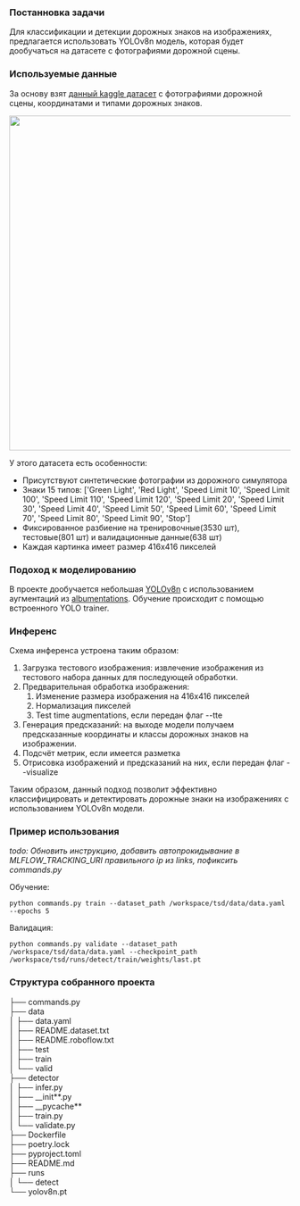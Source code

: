 ### Постанновка задачи

Для классификации и детекции дорожных знаков на изображениях, предлагается
использовать YOLOv8n модель, которая будет дообучаться на датасете с
фотографиями дорожной сцены.

### Используемые данные

За основу взят
[данный kaggle датасет](https://www.kaggle.com/datasets/pkdarabi/cardetection/data)
с фотографиями дорожной сцены, координатами и типами дорожных знаков.

<img src="https://github.com/Gaussiandra/traffic-signs-detection/assets/34653515/747129e7-879e-4407-a626-d8803cb67a75" width="600" />

У этого датасета есть особенности:

- Присутствуют синтетические фотографии из дорожного симулятора
- Знаки 15 типов: ['Green Light', 'Red Light', 'Speed Limit 10', 'Speed Limit
  100', 'Speed Limit 110', 'Speed Limit 120', 'Speed Limit 20', 'Speed Limit
  30', 'Speed Limit 40', 'Speed Limit 50', 'Speed Limit 60', 'Speed Limit 70',
  'Speed Limit 80', 'Speed Limit 90', 'Stop']
- Фиксированное разбиение на тренировочные(3530 шт), тестовые(801 шт) и
  валидационные данные(638 шт)
- Каждая картинка имеет размер 416x416 пикселей

### Подоход к моделированию

В проекте дообучается небольшая
[YOLOv8n](https://github.com/ultralytics/ultralytics) с использованием
аугментаций из
[albumentations](https://github.com/albumentations-team/albumentations).
Обучение происходит с помощью встроенного YOLO trainer.

### Инференс

Схема инференса устроена таким образом:

1. Загрузка тестового изображения: извлечение изображения из тестового набора
   данных для последующей обработки.
2. Предварительная обработка изображения:
   1. Изменение размера изображения на 416x416 пикселей
   2. Нормализация пикселей
   3. Test time augmentations, если передан флаг --tte
3. Генерация предсказаний: на выходе модели получаем предсказанные координаты и
   классы дорожных знаков на изображении.
4. Подсчёт метрик, если имеется разметка
5. Отрисовка изображений и предсказаний на них, если передан флаг --visualize

Таким образом, данный подход позволит эффективно классифицировать и
детектировать дорожные знаки на изображениях с использованием YOLOv8n модели.

### Пример использования

_todo: Обновить инструкцию, добавить автопрокидывание в MLFLOW_TRACKING_URI
правильного ip из links, пофиксить commands.py_

Обучение:

`python commands.py train --dataset_path /workspace/tsd/data/data.yaml --epochs 5`

Валидация:

`python commands.py validate --dataset_path /workspace/tsd/data/data.yaml --checkpoint_path /workspace/tsd/runs/detect/train/weights/last.pt`

### Структура собранного проекта

├── commands.py\
├── data\
│ ├── data.yaml\
│ ├── README.dataset.txt\
│ ├── README.roboflow.txt\
│ ├── test\
│ ├── train\
│ └── valid\
├── detector\
│ ├── infer.py\
│ ├── \_\_init**.py\
│ ├── \_\_pycache**\
│ ├── train.py\
│ └── validate.py\
├── Dockerfile\
├── poetry.lock\
├── pyproject.toml\
├── README.md\
├── runs\
│ └── detect\
└── yolov8n.pt
